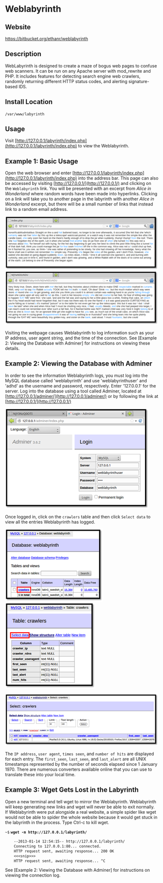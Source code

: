 
Weblabyrinth
============

Website
-------

<https://bitbucket.org/ethanr/weblabyrinth>

Description
-----------

WebLabyrinth is designed to create a maze of bogus web pages to confuse
web scanners. It can be run on any Apache server with mod_rewrite and PHP.
It includes features for detecting search engine web crawlers, randomly
returning different HTTP status codes, and alerting signature-based IDS.

Install Location
----------------

`/var/www/labyrinth`

Usage
-----

Visit [http://127.0.0.1/labyrinth/index.php](http://127.0.0.1/labyrinth/index.php) to view the Weblabyrinth.


Example 1: Basic Usage
----------------------

Open the web browser and enter [http://127.0.0.1/labyrinth/index.php](http://127.0.0.1/labyrinth/index.php)
into the address bar. This page can also be accessed by visiting
[http://127.0.0.1/](http://127.0.0.1/) and clicking on the `Weblabyrinth`
link. You will be presented with an excerpt from *Alice in Wonderland*
where random words have been made into hyperlinks. Clicking on a link
will take you to another page in the labyrinth with another *Alice in
Wonderland* excerpt, but there will be a small number of links that
instead link to a random email address.

![](Weblabyrinth_files/image001.png) ![](Weblabyrinth_files/image002.png)

Visiting the webpage causes Weblabyrinth to log information such as your
IP address, user agent string, and the time of the connection. See
[Example 2: Viewing the Database with Adminer] for instructions on viewing these details.

Example 2: Viewing the Database with Adminer
--------------------------------------------

In order to see the information Weblabyrinth logs, you must log into the
MySQL database called 'weblabyrinth' and use 'weblabyrinthuser' and
'adhd' as the username and password, respectively. Enter '127.0.0.1' for
the server. Log into the database using a tool called Adminer, located
at [http://127.0.0.1/adminer/](http://127.0.0.1/adminer/) or by following the link at [http://127.0.0.1/](http://127.0.0.1/)

![](Weblabyrinth_files/image003.png)

Once logged in, click on the `crawlers` table and then click `Select data`
to view all the entries Weblabyrinth has logged.

![](Weblabyrinth_files/image004.png) ![](Weblabyrinth_files/image005.png)

![](Weblabyrinth_files/image006.png)

The `IP address`, `user agent`, `times seen`, and `number of hits` are displayed
for each entry. The `first_seen`, `last_seen`, and `last_alert` are all
UNIX timestamps represented by the number of seconds elapsed since 1
January 1970. There are numerous converters available online that you
can use to translate these into your local time.

Example 3: Wget Gets Lost in the Labyrinth
------------------------------------------

Open a new terminal and tell wget to mirror the Weblabyrinth.
Weblabyrinth will keep generating new links and wget will never be able
to exit normally. If Weblabyrinth were put alongside a real website, a
simple spider like wget would not be able to spider the whole website
because it would get stuck in the labyrinth in the process. Type Ctrl-c
to kill wget.

`~$` **`wget -m http://127.0.0.1/labyrinth/`**

        --2013-01-14 12:54:15-- http://127.0.0.1/labyrinth/
        Connecting to 127.0.0.1:80... connected.
        HTTP request sent, awaiting response... 200 OK
        <<<snip>>>
        HTTP request sent, awaiting response... ^C

See [Example 2: Viewing the Database with Adminer] for instructions on viewing the connection log.


